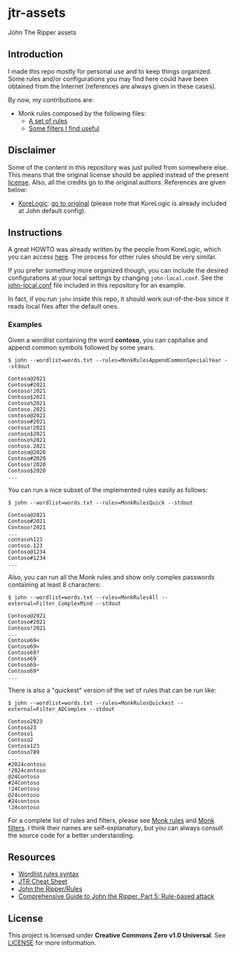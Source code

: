 # jtr-assets
John The Ripper assets

## Introduction
I made this repo mostly for personal use and to keep things organized. Some rules and/or configurations you may find here could have been obtained from the Internet (references are always given in these cases).

By now, my contributions are:
  - Monk rules composed by the following files:
    - [A set of rules](rules/monk.conf)
    - [Some filters I find useful](external/monk.conf)

## Disclaimer
Some of the content in this repository was just pulled from somewhere else. This means that the original license should be applied instead of the present [license](LICENSE). Also, all the credits go to the original authors. References are given below:
  - [KoreLogic](rules/korelogic.conf): [go to original](https://contest-2010.korelogic.com/rules.html) (please note that KoreLogic is already included at John default config).

## Instructions
A great HOWTO was already written by the people from KoreLogic, which you can access [here](https://contest-2010.korelogic.com/rules.html). The process for other rules should be very similar.

If you prefer something more organized though, you can include the desired configurations at your local settings by changing `john-local.conf`. See the [john-local.conf](john-local.conf) file included in this repository for an example.

In fact, if you run `john` inside this repo, it should work out-of-the-box since it reads local files after the default ones.

### Examples

Given a wordlist containing the word **contoso**, you can capitalise and append common symbols followed by some years.

```
$ john --wordlist=words.txt --rules=MonkRulesAppendCommonSpecialYear --stdout

Contoso@2021
Contoso#2021
Contoso!2021
Contoso$2021
Contoso%2021
Contoso.2021
contoso@2021
contoso#2021
contoso!2021
contoso$2021
contoso%2021
contoso.2021
Contoso@2020
Contoso#2020
Contoso!2020
Contoso$2020
...
```

You can run a nice subset of the implemented rules easily as follows:

```
$ john --wordlist=words.txt --rules=MonkRulesQuick --stdout

Contoso@2021
Contoso#2021
Contoso!2021
...
contoso%123
contoso.123
Contoso@1234
Contoso#1234
...
```

Also, you can run all the Monk rules and show only complex passwords containing at least 8 characters:

```
$ john --wordlist=words.txt --rules=MonkRulesAll --external=Filter_ComplexMin8 --stdout

Contoso@2021
Contoso#2021
Contoso!2021
...
Contoso69<
Contoso69>
Contoso69?
Contoso69`
Contoso69~
Contoso69*
...
```

There is also a "quickest" version of the set of rules that can be run like:
```
$ john --wordlist=words.txt --rules=MonkRulesQuickest --external=Filter_ADComplex --stdout

Contoso2023
Contoso23
Contoso1
Contoso2
Contoso123
Contoso789
...
#2024contoso
!2024contoso
@24Contoso
#24Contoso
!24Contoso
@24contoso
#24contoso
!24contoso
```

For a complete list of rules and filters, please see [Monk rules](rules.lst) and [Monk filters](filters.lst).
I think their names are self-explanatory, but you can always consult the source code for a better understanding.

## Resources
  - [Wordlist rules syntax](https://www.openwall.com/john/doc/RULES.shtml)
  - [JTR Cheat Sheet](https://countuponsecurity.files.wordpress.com/2016/09/jtr-cheat-sheet.pdf)
  - [John the Ripper/Rules](https://charlesreid1.com/wiki/John_the_Ripper/Rules)
  - [Comprehensive Guide to John the Ripper. Part 5: Rule-based attack](https://miloserdov.org/?p=5477)

## License
This project is licensed under **Creative Commons Zero v1.0 Universal**. See [LICENSE](LICENSE) for more information.
